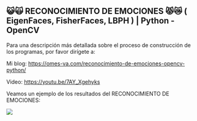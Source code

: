 ## 😺🙀 RECONOCIMIENTO DE EMOCIONES 😾😿 ( EigenFaces, FisherFaces, LBPH ) | Python - OpenCV

Para una descripción más detallada sobre el proceso de construcción de los programas, por favor dirígete a:

Mi blog: https://omes-va.com/reconocimiento-de-emociones-opencv-python/

Video: https://youtu.be/7AY_Xgehyks

Veamos un ejemplo de los resultados del RECONOCIMIENTO DE EMOCIONES:

![](ResultadoReconocimientoEmociones.gif)
